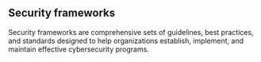 ## Security frameworks
Security frameworks are comprehensive sets of guidelines, best practices, and standards designed to help organizations establish, implement, and maintain effective cybersecurity programs.
